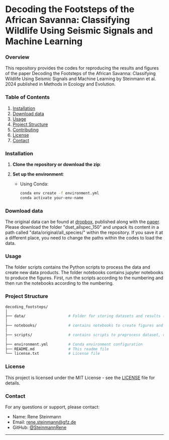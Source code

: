 # Decoding the Footsteps of the African Savanna: Classifying Wildlife Using Seismic Signals and Machine Learning

### Overview
This repository provides the codes for reproducing the results and figures of the paper Decoding the Footsteps of the African Savanna: Classifying Wildlife Using Seismic Signals and Machine Learning by Steinmann et al. 2024 published in Methods in Ecology and Evolution.

### Table of Contents
1. [Installation](#installation)
2. [Download data](#download)
3. [Usage](#usage)
4. [Project Structure](#project-structure)
5. [Contributing](#contributing)
6. [License](#license)
7. [Contact](#contact)

### Installation
1. **Clone the repository or download the zip**:

2. **Set up the environment**:
   - Using Conda:
     ```bash
     conda env create -f environment.yml
     conda activate your-env-name
     ```

### Download data

The original data can be found at [dropbox](https://www.dropbox.com/sh/p1swf94hs2pa47g/AACWTAXGlgrjc1GtOaNKURCFa?dl=0), published along with the [paper](https://doi.org/10.1002/rse2.242). Please download the folder "dset_allspec_150" and unpack its content in a path called "data/original/all_species/" within the repository. If you save it at a different place, you need to change the paths within the codes to load the data.

### Usage
The folder scripts contains the Python scripts to process the data and create new data products. The folder notebooks contains jupyter notebooks to produce the figures. First, run the scripts according to the numbering and then run the notebooks according to the numbering.

### Project Structure

```bash
decoding_footsteps/
│
├── data/                   # Folder for storing datasets and results (not included in the repository)
│
├── notebooks/              # contains notebooks to create figures and results
│
├── scripts/                # contains scripts to preprocess dataset, calculate scattering coefficient, etc.
│
├── environment.yml         # Conda environment configuration
├── README.md               # This readme file
└── license.txt             # License file
```

### License
This project is licensed under the MIT License - see the [LICENSE](LICENSE) file for details.

### Contact
For any questions or support, please contact:

- Name: Rene Steinmann
- Email: rene.steinmann@gfz.de
- GitHub: [@SteinmannRene](https://github.com/SteinmannRene)

---
